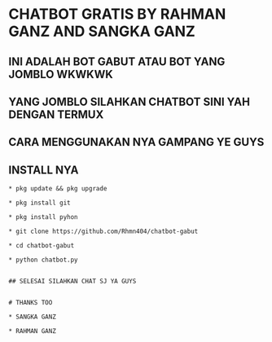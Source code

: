 # CHATBOT GRATIS BY RAHMAN GANZ AND SANGKA GANZ

## INI ADALAH BOT GABUT ATAU BOT YANG JOMBLO WKWKWK

## YANG JOMBLO SILAHKAN CHATBOT SINI YAH DENGAN TERMUX

## CARA MENGGUNAKAN NYA GAMPANG YE GUYS







## INSTALL NYA
```
* pkg update && pkg upgrade

* pkg install git

* pkg install pyhon

* git clone https://github.com/Rhmn404/chatbot-gabut

* cd chatbot-gabut

* python chatbot.py


## SELESAI SILAHKAN CHAT SJ YA GUYS


# THANKS TOO 

* SANGKA GANZ

* RAHMAN GANZ
